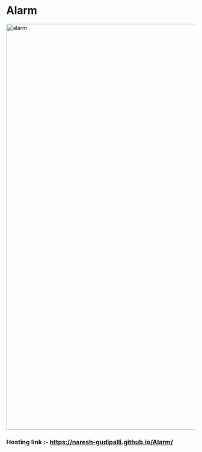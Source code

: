 # Alarm

<img width="1080" alt="alarm" src="https://user-images.githubusercontent.com/110377660/234672119-04a0a3b0-3464-4978-866d-cae4659508b1.png">

### Hosting link :- https://naresh-gudipalli.github.io/Alarm/
